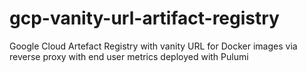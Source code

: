 # gcp-vanity-url-artifact-registry
Google Cloud Artefact Registry with vanity URL for Docker images via reverse proxy with end user metrics deployed with Pulumi
